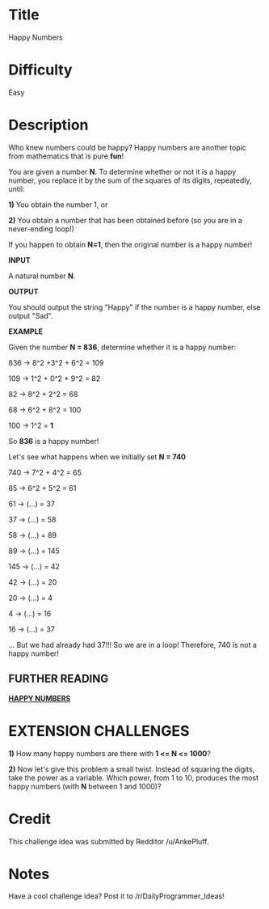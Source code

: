 # Title

Happy Numbers

# Difficulty

Easy

# Description

Who knew numbers could be happy? Happy numbers are another topic from mathematics that is pure **fun**!

You are given a number **N**. To determine whether or not it is a happy number, you replace it by the sum of the squares of its digits, repeatedly, until:

**1)** You obtain the number 1, or

**2)** You obtain a number that has been obtained before (so you are in a never-ending loop!)

If you happen to obtain **N=1**, then the original number is a happy number! 

**INPUT**

A natural number **N**.

**OUTPUT**

You should output the string "Happy" if the number is a happy number, else output "Sad".

**EXAMPLE**

Given the number **N = 836**, determine whether it is a happy number:

836 -> 8^2 +3^2 + 6^2 = 109

109   -> 1^2 + 0^2 + 9^2 = 82

82 -> 8^2 + 2^2 = 68

68   -> 6^2 + 8^2 = 100

100  -> 1^2 = **1**

So **836**  is a happy number! 

Let's see what happens when we initially set **N = 740**

740 -> 7^2 + 4^2 = 65

65   -> 6^2 + 5^2 = 61

61   -> (...) = 37

37   -> (...) = 58

58   -> (...) = 89

89   -> (...) = 145

145 -> (...) = 42

42   -> (...) = 20

20   -> (...) = 4

4     -> (...) = 16

16    -> (...) = 37

... But we had already had 37!!! So we are in a loop! Therefore, 740 is not a happy number! 


## FURTHER READING

[**HAPPY NUMBERS**](http://en.wikipedia.org/wiki/Happy_number)

# EXTENSION CHALLENGES

**1)** How many happy numbers are there with **1 &lt;= N &lt;= 1000**?

**2)** Now let's give this problem a small twist. Instead of squaring the digits, take the power as a variable. Which power, from 1 to 10, produces the most happy numbers (with **N** between 1 and 1000)?

# Credit

This challenge idea was submitted by Redditor /u/AnkePluff.

# Notes

Have a cool challenge idea? Post it to /r/DailyProgrammer_Ideas!